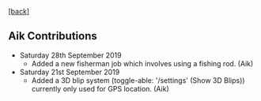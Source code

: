 [[back]](../README.md)

## Aik Contributions

* Saturday 28th September 2019
  * Added a new fisherman job which involves using a fishing rod. (Aik)
* Saturday 21st September 2019
  * Added a 3D blip system (toggle-able: '/settings' (Show 3D Blips)) currently only used for GPS location. (Aik)
